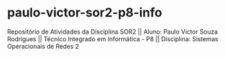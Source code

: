 # paulo-victor-sor2-p8-info
Repositório de Atividades da Disciplina SOR2 || Aluno: Paulo Victor Souza Rodrigues || Técnico Integrado em Informática - P8 || Disciplina: Sistemas Operacionais de Redes 2
